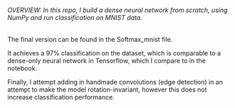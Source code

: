 ###### OVERVIEW: In this repo, I build a dense neural network from scratch, using NumPy and run classification on MNIST data.

The final version can be found in the Softmax_mnist file.

It achieves a 97% classification on the dataset, which is comparable to a dense-only neural network in Tensorflow, which I compare to in the notebook.

Finally, I attempt adding in handmade convolutions (edge detection) in an attempt to make the model rotation-invariant, however this does not increase classification performance.

